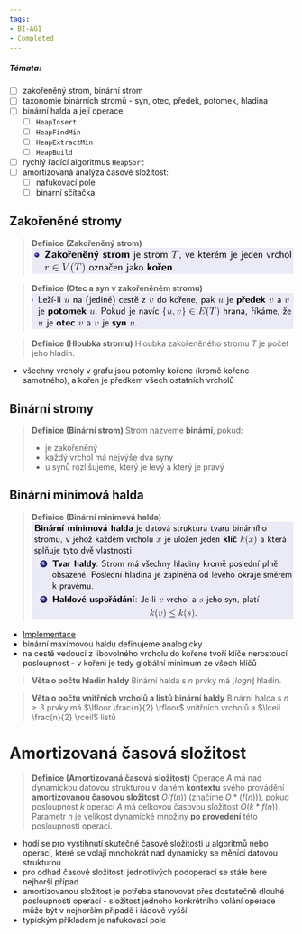 ```yaml
---
tags:
- BI-AG1
- Completed
---
```


##### Témata:
- [ ] zakořeněný strom, binární strom
- [ ] taxonomie binárních stromů - syn, otec, předek, potomek, hladina
- [ ] binární halda a její operace:
	- [ ] `HeapInsert`
	- [ ] `HeapFindMin`
	- [ ] `HeapExtractMin`
	- [ ] `HeapBuild`
- [ ] rychlý řadící algoritmus `HeapSort`
- [ ] amortizovaná analýza časové složitost:
	- [ ] nafukovací pole
	- [ ] binární sčítačka

## Zakořeněné stromy
> **Definice (Zakořeněný strom)**
> ![](Attachments/Pasted%20image%2020231109185520.png)

> **Definice (Otec a syn v zakořeněném stromu)**
> ![](Attachments/Pasted%20image%2020231109185547.png)

> **Definice (Hloubka stromu)**
> Hloubka zakořeněného stromu *T* je počet jeho hladin.

- všechny vrcholy v grafu jsou potomky kořene (kromě kořene samotného), a kořen je předkem všech ostatních vrcholů

## Binární stromy
> **Definice (Binární strom)**
> Strom nazveme **binární**, pokud:
> - je zakořeněný
> - každý vrchol má nejvýše dva syny
> - u synů rozlišujeme, který je levý a který je pravý

## Binární minimová halda
> **Definice (Binární minimová halda)**
> ![](Attachments/Pasted%20image%2020231109190000.png)

- [Implementace](BI-AG1/Struktury/Binární%20halda.md)
- binární maximovou haldu definujeme analogicky
- na cestě vedoucí z libovolného vrcholu do kořene tvoří klíče nerostoucí posloupnost - v kořeni je tedy globální minimum ze všech klíčů

> **Věta o počtu hladin haldy**
> Binární halda s *n* prvky má $\lfloor log n \rfloor$ hladin.

> **Věta o počtu vnitřních vrcholů a listů binární haldy**
> Binární halda s $n \geq 3$ prvky má $\lfloor \frac{n}{2} \rfloor$ vnitřních vrcholů a $\lceil \frac{n}{2} \rceil$ listů

# Amortizovaná časová složitost
> **Definice (Amortizovaná časová složitost)**
> Operace *A* má nad dynamickou datovou strukturou v daném **kontextu** svého provádění **amortizovanou časovou složitost** $O(f(n))$ (značíme $O*(f(n))$), pokud posloupnost *k* operací *A* má celkovou časovou složitost $O(k*f(n))$. Parametr *n* je velikost dynamické množiny **po provedení** této posloupnosti operací.

- hodí se pro vystihnutí skutečné časové složitosti u algoritmů nebo operací, které se volají mnohokrát nad dynamicky se měnící datovou strukturou
- pro odhad časové složitosti jednotlivých podoperací se stále bere nejhorší případ
- amortizovanou složitost je potřeba stanovovat přes dostatečně dlouhé posloupnosti operací - složitost jednoho konkrétního volání operace může být v nejhorším případě i řádově vyšší
- typickým příkladem je nafukovací pole
